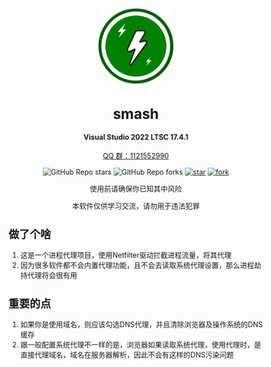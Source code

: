 <div align="center">
<p><img src="smash/public/icon.png" height="150"></p> 

# smash
#### Visual Studio 2022 LTSC 17.4.1
<a href="https://jq.qq.com/?_wv=1027&k=ucoIVfz4" target="_blank">QQ 群：1121552990</a>

![GitHub Repo stars](https://img.shields.io/github/stars/snltty/smash?style=social)
![GitHub Repo forks](https://img.shields.io/github/forks/snltty/smash?style=social)
[![star](https://gitee.com/snltty/smash/badge/star.svg?theme=dark)](https://gitee.com/snltty/smash/stargazers)
[![fork](https://gitee.com/snltty/smash/badge/fork.svg?theme=dark)](https://gitee.com/snltty/smash/members)

使用前请确保你已知其中风险

本软件仅供学习交流，请勿用于违法犯罪

</div>

## 做了个啥
1. 这是一个进程代理项目，使用Netfilter驱动拦截进程流量，将其代理
2. 因为很多软件都不会内置代理功能，且不会去读取系统代理设置，那么进程劫持代理将会很有用

## 重要的点
1. 如果你是使用域名，则应该勾选DNS代理，并且清除浏览器及操作系统的DNS缓存
2. 跟一般配置系统代理不一样的是，浏览器如果读取系统代理，使用代理时，是直接代理域名，域名在服务器解析，因此不会有这样的DNS污染问题